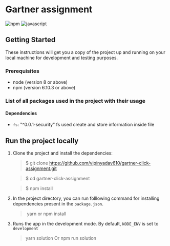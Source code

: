 # Gartner assignment

![npm](https://aleen42.github.io/badges/src/npm_flat_square.svg) ![javascript](https://img.shields.io/badge/%20%20JavaScript-%20%20%20%20688L-f1e05a.svg?style=flat-square)

## Getting Started

These instructions will get you a copy of the project up and running on your local machine for development and testing purposes.

### Prerequisites

- node (version 8 or above)
- npm (version 6.10.3 or above)

### List of all packages used in the project with their usage

#### Dependencies

- `fs`: "^0.0.1-security"
  fs used create and store information inside file

## Run the project locally

1. Clone the project and install the dependencies:

   > \$ git clone https://github.com/vipinyadav610/gartner-click-assignment.git

   > \$ cd gartner-click-assignment

   > \$ npm install

2. In the project directory, you can run folllowing command for installing dependencies present in the `package.json`.

   > ​ yarn or npm install

3. Runs the app in the development mode. By default, `NODE_ENV` is set to `development`

   > yarn solution Or npm run solution
